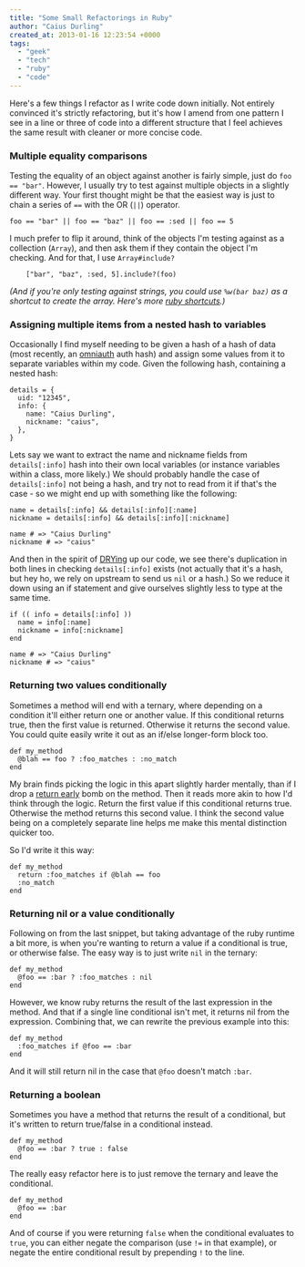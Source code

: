 ```yaml
---
title: "Some Small Refactorings in Ruby"
author: "Caius Durling"
created_at: 2013-01-16 12:23:54 +0000
tags:
  - "geek"
  - "tech"
  - "ruby"
  - "code"
---
```


Here's a few things I refactor as I write code down initially. Not entirely convinced it's strictly refactoring, but it's how I amend from one pattern I see in a line or three of code into a different structure that I feel achieves the same result with cleaner or more concise code.

### Multiple equality comparisons

Testing the equality of an object against another is fairly simple, just do `foo == "bar"`. However, I usually try to test against multiple objects in a slightly different way. Your first thought might be that the easiest way is just to chain a series of `==` with the OR (`||`) operator.

    foo == "bar" || foo == "baz" || foo == :sed || foo == 5

I much prefer to flip it around, think of the objects I'm testing against as a collection (`Array`), and then ask them if they contain the object I'm checking. And for that, I use `Array#include?`

        ["bar", "baz", :sed, 5].include?(foo)

*(And if you're only testing against strings, you could use `%w(bar baz)` as a shortcut to create the array. Here's more [ruby shortcuts][].)*

[ruby shortcuts]: http://caiustheory.com/ruby-shortcuts

### Assigning multiple items from a nested hash to variables

Occasionally I find myself needing to be given a hash of a hash of data (most recently, an [omniauth][] auth hash) and assign some values from it to separate variables within my code. Given the following hash, containing a nested hash:

[omniauth]: https://github.com/intridea/omniauth/wiki

    details = {
      uid: "12345",
      info: {
        name: "Caius Durling",
        nickname: "caius",
      },
    }

Lets say we want to extract the name and nickname fields from `details[:info]` hash into their own local variables (or instance variables within a class, more likely.) We should probably handle the case of `details[:info]` not being a hash, and try not to read from it if that's the case - so we might end up with something like the following:


    name = details[:info] && details[:info][:name]
    nickname = details[:info] && details[:info][:nickname]

    name # => "Caius Durling"
    nickname # => "caius"

And then in the spirit of [DRYing][] up our code, we see there's duplication in both lines in checking `details[:info]` exists (not actually that it's a hash, but hey ho, we rely on upstream to send us `nil` or a hash.) So we reduce it down using an if statement and give ourselves slightly less to type at the same time.

[DRYing]: http://en.wikipedia.org/wiki/Don't_repeat_yourself

    if (( info = details[:info] ))
      name = info[:name]
      nickname = info[:nickname]
    end

    name # => "Caius Durling"
    nickname # => "caius"

### Returning two values conditionally

Sometimes a method will end with a ternary, where depending on a condition it'll either return one or another value. If this conditional returns true, then the first value is returned. Otherwise it returns the second value. You could quite easily write it out as an if/else longer-form block too.

    def my_method
      @blah == foo ? :foo_matches : :no_match
    end

My brain finds picking the logic in this apart slightly harder mentally, than if I drop a [return early][] bomb on the method. Then it reads more akin to how I'd think through the logic. Return the first value if this conditional returns true. Otherwise the method returns this second value. I think the second value being on a completely separate line helps me make this mental distinction quicker too.

[return early]: http://en.wikipedia.org/wiki/Return_early

So I'd write it this way:

    def my_method
      return :foo_matches if @blah == foo
      :no_match
    end

### Returning nil or a value conditionally

Following on from the last snippet, but taking advantage of the ruby runtime a bit more, is when you're wanting to return a value if a conditional is true, or otherwise false. The easy way is to just write `nil` in the ternary:

    def my_method
      @foo == :bar ? :foo_matches : nil
    end

However, we know ruby returns the result of the last expression in the method. And that if a single line conditional isn't met, it returns nil from the expression. Combining that, we can rewrite the previous example into this:

    def my_method
      :foo_matches if @foo == :bar
    end

And it will still return nil in the case that `@foo` doesn't match `:bar`.

### Returning a boolean

Sometimes you have a method that returns the result of a conditional, but it's written to return true/false in a conditional instead.

```
def my_method
  @foo == :bar ? true : false
end
```

The really easy refactor here is to just remove the ternary and leave the conditional.

```
def my_method
  @foo == :bar
end
```

And of course if you were returning `false` when the conditional evaluates to `true`, you can either negate the comparison (use `!=` in that example), or negate the entire conditional result by prepending `!` to the line.
